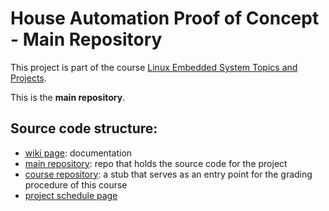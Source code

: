 # House Automation Proof of Concept - Main Repository

This project is part of the course [Linux Embedded System Topics and Projects](https://www.coursera.org/learn/linux-embedded-systems-topics-projects).

This is the **main repository**.

## Source code structure:

- [wiki page](https://github.com/cu-ecen-aeld/final-project-EsGeh/wiki/Project-Overview): documentation
- [main repository](https://github.com/house-automation-proof-of-concept/final-project-assignment-house-automation-poc): repo that holds the source code for the project
- [course repository](https://github.com/cu-ecen-aeld/final-project-EsGeh): a stub that serves as an entry point for the grading procedure of this course
- [project schedule page](https://github.com/orgs/house-automation-proof-of-concept/projects/2)

